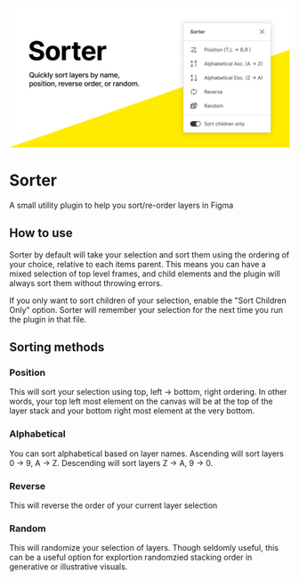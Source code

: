 ![Sorter promo image](/promo/banner2.0.png?raw=true "Sorter promo")

# Sorter
A small utility plugin to help you sort/re-order layers in Figma

## How to use
Sorter by default will take your selection and sort them using the ordering of your choice, relative to each items parent. This means you can have a mixed selection of top level frames, and child elements and the plugin will always sort them without throwing errors.

If you only want to sort children of your selection, enable the "Sort Children Only" option. Sorter will remember your selection for the next time you run the plugin in that file.

## Sorting methods

### Position
This will sort your selection using top, left → bottom, right ordering. In other words, your top left most element on the canvas will be at the top of the layer stack and your bottom right most element at the very bottom.

### Alphabetical
You can sort alphabetical based on layer names.
Ascending will sort layers 0 → 9, A → Z. Descending will sort layers Z → A, 9 → 0.

### Reverse
This will reverse the order of your current layer selection

### Random
This will randomize your selection of layers. Though seldomly useful, this can be a useful option for explortion randomzied stacking order in generative or illustrative visuals.
